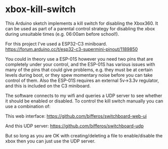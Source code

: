 # xbox-kill-switch

This Arduino sketch implements a kill switch for disabling the Xbox360. 
It can be used as part of a parental control strategy for disabling 
the xbox during unsuitable times (e.g. 06:00am before school!).

For this project I've used a ESP32-C3 miniboard.  
https://forum.arduino.cc/t/esp32-c3-supermini-pinout/1189850

You could in theory use a ESP-01S however you need two pins that
are completely under your control, and the ESP-01S has various issues
with many of the pins that could give problems, e.g. they must be at
certain levels during boot, or they spew momentary noise before you
can take control of them.  Also the ESP-01S requires an external 
5v->3.3v regulator, and this is included on the C3 miniboard.

The software connects to my wifi and queries a UDP server to see 
whether it should be enabled or disabled.  To control the kill
switch manually you can use a combination of:

This web interface:
https://github.com/bifferos/switchboard-web-ui

And this UDP server:
https://github.com/bifferos/switchboard-udp

But so long as you are OK with creating/deleting a file to 
enable/disable the xbox then you can just use the UDP server.
